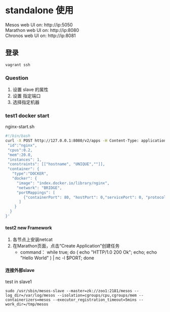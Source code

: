# standalone 使用

Mesos web UI on: http://ip:5050  
Marathon web UI on: http://ip:8080  
Chronos web UI on: http://ip:8081  

## 登录
```bash
vagrant ssh
```

### Question

1. 设置 slave 的属性
2. 设置 指定端口
3. 选择指定机器


### test1 docker start

nginx-start.sh
```bash
#!/bin/bash
curl -X POST http://127.0.0.1:8080/v2/apps -H Content-Type: application/json -d '{
 "id":"nginx",
 "cpus":0.2,
 "mem":20.0,
 "instances": 1,
 "constraints": [["hostname", "UNIQUE",""]],
 "container": {
   "type":"DOCKER",
   "docker": {
     "image": "index.docker.io/library/nginx",
     "network": "BRIDGE",
     "portMappings": [
        {"containerPort": 80, "hostPort": 0,"servicePort": 0, "protocol": "tcp" }
      ]
    }
  }
}'
```


#### test2 new Framework

1. 各节点上安装netcat
2. 在Marathon页面，点击“Create Application”创建任务
    - command： while true; do ( echo "HTTP/1.0 200 Ok"; echo; echo "Hello World" ) | nc -l $PORT; done



#### 连接外部slave

test in slave1
```
sudo /usr/sbin/mesos-slave --master=zk://zoo1:2181/mesos --log_dir=/var/log/mesos --isolation=cgroups/cpu,cgroups/mem --containerizers=mesos --executor_registration_timeout=5mins --work_dir=/tmp/mesos
```